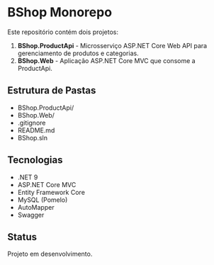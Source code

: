 ﻿# BShop Monorepo

Este repositório contém dois projetos:

1. **BShop.ProductApi** - Microsserviço ASP.NET Core Web API para gerenciamento de produtos e categorias.
2. **BShop.Web** - Aplicação ASP.NET Core MVC que consome a ProductApi.

## Estrutura de Pastas

- BShop.ProductApi/
- BShop.Web/
- .gitignore
- README.md
- BShop.sln

## Tecnologias

- .NET 9
- ASP.NET Core MVC
- Entity Framework Core
- MySQL (Pomelo)
- AutoMapper
- Swagger

## Status

Projeto em desenvolvimento.
